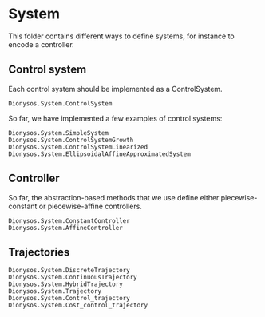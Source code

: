 # System

This folder contains different ways to define systems, for instance to encode a controller.

## Control system

Each control system should be implemented as a ControlSystem.

```@docs
Dionysos.System.ControlSystem
```

So far, we have implemented a few examples of control systems: 

```@docs
Dionysos.System.SimpleSystem
Dionysos.System.ControlSystemGrowth
Dionysos.System.ControlSystemLinearized
Dionysos.System.EllipsoidalAffineApproximatedSystem
```

## Controller 
So far, the abstraction-based methods that we use define either piecewise-constant or piecewise-affine controllers.

```@docs
Dionysos.System.ConstantController
Dionysos.System.AffineController
```

## Trajectories 
```@docs
Dionysos.System.DiscreteTrajectory
Dionysos.System.ContinuousTrajectory
Dionysos.System.HybridTrajectory
Dionysos.System.Trajectory
Dionysos.System.Control_trajectory
Dionysos.System.Cost_control_trajectory
```